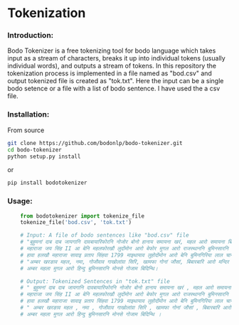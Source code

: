 Tokenization
=============
### Introduction:
Bodo Tokenizer is a free tokenizing tool for bodo language which takes input as a stream of characters, breaks it up into individual tokens (usually individual words), and outputs a stream of tokens. In this repository the tokenization process is implemented in a file named as "bod.csv" and output tokenized file is created as "tok.txt". 
Here the input can be a single bodo setence or a file with a list of bodo sentence. I have used the a csv file.
### Installation:
From source
```bash
git clone https://github.com/bodonlp/bodo-tokenizer.git
cd bodo-tokenizer
python setup.py install
```
or 
```bash
pip install bodotokenizer
```
### Usage:
```python
    from bodotokenizer import tokenize_file
    tokenize_file('bod.csv', 'tok.txt')

    # Input: A file of bodo sentences like "bod.csv" file
    # "बुहुमनां दाब दाब जायगानि दावबायारिफोरनि नोजोर बोनो हानाय समायना खरं, महल आरो समायना बिलोमाफोरनि थाखाय बे नोगोरा मुंदांखा।"
    # महाराजा जय सिंह II आ बेनि महलफोरखौ लुदोंमोन आरो बेफोर मुगल आरो राजस्थाननि बुमिनसारनि गलाइमोनदेर।
    # हावा हलखौ महाराजा सावाइ प्रताप सिंहवा 1799 माइथायाव लुहोदोंमोन आरो बेनि बुमिनगिरिया लाल चान्द उस्तामोन।
    # "अम्बर खरङाव महल, नमा, गोजौवाव गाखोलांग्रा सिरि, खामफा गोनां जौसां, बिबारबारि आरो मन्दिर गोनां माखासे खथाफोर दं।"
    # अम्बर महला मुगल आरो हिन्दु बुमिनसारनि मोनसे गोजाम बिदिन्थि।

    # Output: Tokenized Sentences in "tok.txt" file
    # " बुहुमनां दाब दाब जायगानि दावबायारिफोरनि नोजोर बोनो हानाय समायना खरं , महल आरो समायना बिलोमाफोरनि थाखाय बे नोगोरा मुंदांखा । "
    # महाराजा जय सिंह II आ बेनि महलफोरखौ लुदोंमोन आरो बेफोर मुगल आरो राजस्थाननि बुमिनसारनि गलाइमोनदेर ।
    # हावा हलखौ महाराजा सावाइ प्रताप सिंहवा 1799 माइथायाव लुहोदोंमोन आरो बेनि बुमिनगिरिया लाल चान्द उस्तामोन ।
    # " अम्बर खरङाव महल , नमा , गोजौवाव गाखोलांग्रा सिरि , खामफा गोनां जौसां , बिबारबारि आरो मन्दिर गोनां माखासे खथाफोर दं । "
    # अम्बर महला मुगल आरो हिन्दु बुमिनसारनि मोनसे गोजाम बिदिन्थि ।
```
